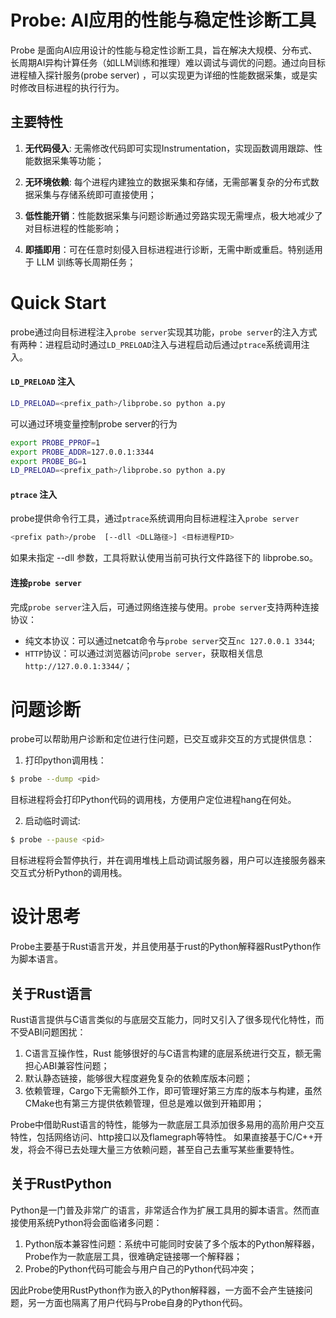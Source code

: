 # Probe: AI应用的性能与稳定性诊断工具

Probe 是面向AI应用设计的性能与稳定性诊断工具，旨在解决大规模、分布式、长周期AI异构计算任务（如LLM训练和推理）难以调试与调优的问题。通过向目标进程植入探针服务(probe server) ，可以实现更为详细的性能数据采集，或是实时修改目标进程的执行行为。

## 主要特性

1. **无代码侵入**: 无需修改代码即可实现Instrumentation，实现函数调用跟踪、性能数据采集等功能；

2. **无环境依赖**: 每个进程内建独立的数据采集和存储，无需部署复杂的分布式数据采集与存储系统即可直接使用；

3. **低性能开销**：性能数据采集与问题诊断通过旁路实现无需埋点，极大地减少了对目标进程的性能影响；

4. **即插即用**：可在任意时刻侵入目标进程进行诊断，无需中断或重启。特别适用于 LLM 训练等长周期任务；

# Quick Start

probe通过向目标进程注入`probe server`实现其功能，`probe server`的注入方式有两种：进程启动时通过`LD_PRELOAD`注入与进程启动后通过`ptrace`系统调用注入。

#### `LD_PRELOAD` 注入

```bash
LD_PRELOAD=<prefix_path>/libprobe.so python a.py 
```

可以通过环境变量控制probe server的行为

```bash
export PROBE_PPROF=1 
export PROBE_ADDR=127.0.0.1:3344 
export PROBE_BG=1 
LD_PRELOAD=<prefix_path>/libprobe.so python a.py
```

#### `ptrace` 注入
probe提供命令行工具，通过`ptrace`系统调用向目标进程注入`probe server`
```bash
<prefix path>/probe  [--dll <DLL路径>] <目标进程PID>
```
如果未指定 --dll 参数，工具将默认使用当前可执行文件路径下的 libprobe.so。

#### 连接`probe server`

完成`probe server`注入后，可通过网络连接与使用。`probe server`支持两种连接协议：
- 纯文本协议：可以通过netcat命令与`probe server`交互`nc 127.0.0.1 3344`;
- `HTTP`协议：可以通过浏览器访问`probe server`，获取相关信息`http://127.0.0.1:3344/`；

# 问题诊断

probe可以帮助用户诊断和定位进行住问题，已交互或非交互的方式提供信息：

1. 打印python调用栈：
```bash
$ probe --dump <pid> 
```
目标进程将会打印Python代码的调用栈，方便用户定位进程hang在何处。

2. 启动临时调试:
```bash
$ probe --pause <pid>
```
目标进程将会暂停执行，并在调用堆栈上启动调试服务器，用户可以连接服务器来交互式分析Python的调用栈。

# 设计思考

Probe主要基于Rust语言开发，并且使用基于rust的Python解释器RustPython作为脚本语言。

## 关于Rust语言

Rust语言提供与C语言类似的与底层交互能力，同时又引入了很多现代化特性，而不受ABI问题困扰：
1. C语言互操作性，Rust 能够很好的与C语言构建的底层系统进行交互，额无需担心ABI兼容性问题；
2. 默认静态链接，能够很大程度避免复杂的依赖库版本问题；
3. 依赖管理，Cargo下无需额外工作，即可管理好第三方库的版本与构建，虽然CMake也有第三方提供依赖管理，但总是难以做到开箱即用；

Probe中借助Rust语言的特性，能够为一款底层工具添加很多易用的高阶用户交互特性，包括网络访问、http接口以及flamegraph等特性。
如果直接基于C/C++开发，将会不得已去处理大量三方依赖问题，甚至自己去重写某些重要特性。

## 关于RustPython

Python是一门普及非常广的语言，非常适合作为扩展工具用的脚本语言。然而直接使用系统Python将会面临诸多问题：
1. Python版本兼容性问题：系统中可能同时安装了多个版本的Python解释器，Probe作为一款底层工具，很难确定链接哪一个解释器；
2. Probe的Python代码可能会与用户自己的Python代码冲突；

因此Probe使用RustPython作为嵌入的Python解释器，一方面不会产生链接问题，另一方面也隔离了用户代码与Probe自身的Python代码。